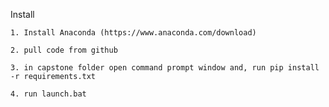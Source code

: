 Install
    
    1. Install Anaconda (https://www.anaconda.com/download)
    
    2. pull code from github
    
    3. in capstone folder open command prompt window and, run pip install -r requirements.txt
    
    4. run launch.bat
